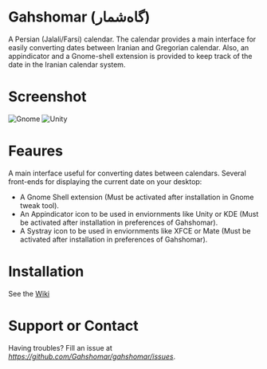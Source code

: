Gahshomar (گاه‌شمار)
================
A Persian (Jalali/Farsi) calendar. The calendar provides a main interface for easily
converting dates between Iranian and Gregorian calendar. Also, an appindicator and a
Gnome-shell extension is provided to keep track of the date in the Iranian calendar system.


Screenshot
================
![Gnome](https://raw.githubusercontent.com/Gahshomar/gahshomar/master/data/Screenshot-Gnome.png)
![Unity](https://raw.githubusercontent.com/Gahshomar/gahshomar/master/data/Screenshot-Unity.png)

Feaures
================
A main interface useful for converting dates between calendars.
Several front-ends for displaying the current date on your desktop:
  * A Gnome Shell extension (Must be activated after installation in Gnome tweak tool).
  * An Appindicator icon to be used in enviornments like Unity or KDE (Must be activated after installation in preferences of Gahshomar).
  * A Systray icon to be used in enviornments like XFCE or Mate (Must be activated after installation in preferences of Gahshomar).

Installation
================
See the [Wiki](https://github.com/Gahshomar/gahshomar/wiki/Installation)


Support or Contact
================
Having troubles? Fill an issue at *https://github.com/Gahshomar/gahshomar/issues*.
